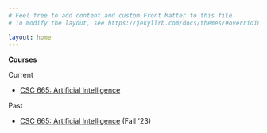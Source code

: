 ```yaml
---
# Feel free to add content and custom Front Matter to this file.
# To modify the layout, see https://jekyllrb.com/docs/themes/#overriding-theme-defaults

layout: home
---
```

**Courses**

Current
- [CSC 665: Artificial Intelligence](https://www.tddevlin.com/csc665-spring24/)

Past
- [CSC 665: Artificial Intelligence](https://www.tddevlin.com/csc665-fall23/) (Fall '23)